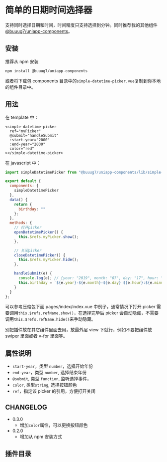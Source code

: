 # 简单的日期时间选择器

支持同时选择日期和时间，时间精度只支持选择到分钟。同时推荐我的其他组件[@buuug7/uniapp-components](https://www.npmjs.com/package/@buuug7/uniapp-components)。

## 安装

推荐从 npm 安装

```
npm install @buuug7/uniapp-components
```

或者将下载包 components 目录中的`simple-datetime-picker.vue`复制到你本地的组件目录中。

## 用法

在 template 中：

```vue
<simple-datetime-picker
  ref="myPicker"
  @submit="handleSubmit"
  :start-year="2000"
  :end-year="2030"
  color="red"
></simple-datetime-picker>
```

在 javascript 中：

```javascript
import simpleDatetimePicker from "@buuug7/uniapp-components/lib/simple-datetime-picker";

export default {
  components: {
    simpleDatetimePicker
  },
  data() {
    return {
      birthday: ""
    };
  },
  methods: {
    // 打开picker
    openDatetimePicker() {
      this.$refs.myPicker.show();
    },

    // 关闭picker
    closeDatetimePicker() {
      this.$refs.myPicker.hide();
    },

    handleSubmit(e) {
      console.log(e); // {year: "2019", month: "07", day: "17", hour: "15", minute: "21"}
      this.birthday = `${e.year}-${e.month}-${e.day} ${e.hour}:${e.minute}`;
    }
  }
};
```

可以参考压缩包下面 pages/index/index.vue 中例子，通常情况下打开 picker 需要调用`this.$refs.refName.show()`，在选择完毕后 picker 会自动隐藏，不需要调用`this.$refs.refName.hide()`来手动隐藏。

别把插件放在其它组件里面去用，放最外层 view 下就行，例如不要把组件放 swiper 里面或者 v-for 里面等。

## 属性说明

- `start-year`，类型 `number`，选择开始年份
- `end-year`，类型 `number`, 选择结束年份
- `@submit`, 类型 `function`, 监听选择事件，
- `color`, 类型`string`, 选择按钮颜色
- `ref`，指定该 picker 的引用，方便打开关闭

## CHANGELOG

- 0.3.0
  - 增加`color`属性，可以更换按钮颜色
- 0.2.0
  - 增加从 npm 安装方式

## 插件目录
